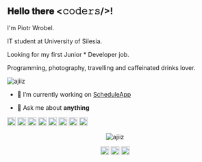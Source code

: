 <h2>𝐇𝐞𝐥𝐥𝐨 𝐭𝐡𝐞𝐫𝐞 <𝚌𝚘𝚍𝚎𝚛𝚜/>!</h2>
<p>I'm Piotr Wrobel.</p>
<p>IT student at University of Silesia.</p> 
<p>Looking for my first Junior * Developer job. </p>
<p>Programming, photography, travelling and caffeinated drinks lover.</p>

<p align="left"> <img src="https://komarev.com/ghpvc/?username=ajiiz" alt="ajiiz" /> </p>

- 🔭 I’m currently working on [ScheduleApp](https://github.com/ajiiz/schedule-maker-react-app)

- 💬 Ask me about **anything**

<p align="left"><img src="https://konpa.github.io/devicon/devicon.git/icons/react/react-original-wordmark.svg" alt="react" width="20" height="20"/> <img src="https://konpa.github.io/devicon/devicon.git/icons/cplusplus/cplusplus-original.svg" alt="cplusplus" width="20" height="20"/> <img src="https://konpa.github.io/devicon/devicon.git/icons/css3/css3-original-wordmark.svg" alt="css3" width="20" height="20"/> <img src="https://konpa.github.io/devicon/devicon.git/icons/html5/html5-original-wordmark.svg" alt="html5" width="20" height="20"/> <img src="https://konpa.github.io/devicon/devicon.git/icons/java/java-original-wordmark.svg" alt="java" width="20" height="20"/> <img src="https://konpa.github.io/devicon/devicon.git/icons/javascript/javascript-original.svg" alt="javascript" width="20" height="20"/> <img src="https://konpa.github.io/devicon/devicon.git/icons/mysql/mysql-original-wordmark.svg" alt="mysql" width="20" height="20"/> <img src="https://konpa.github.io/devicon/devicon.git/icons/sass/sass-original.svg" alt="sass" width="20" height="20"/></p><p align="center"> <img src="https://github-readme-stats.vercel.app/api?username=ajiiz&show_icons=true" alt="ajiiz" /> </p>

<p align="center">
<a href="https://dev.to/ajiiz" target="blank"><img align="center" src="https://cdn.jsdelivr.net/npm/simple-icons@3.0.1/icons/dev-dot-to.svg" alt="ajiiz" height="20" width="20" /></a>
<a href="https://fb.com/piotr.wrobel.99" target="blank"><img align="center" src="https://cdn.jsdelivr.net/npm/simple-icons@3.0.1/icons/facebook.svg" alt="piotr.wrobel.99" height="20" width="20" /></a>
<a href="https://instagram.com/piotr_wrobel_" target="blank"><img align="center" src="https://cdn.jsdelivr.net/npm/simple-icons@3.0.1/icons/instagram.svg" alt="piotr_wrobel_" height="20" width="20" /></a>
</p>
